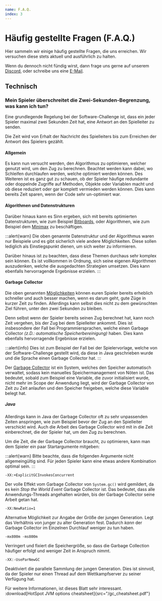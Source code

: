 ```yaml
---
name: F.A.Q.
index: 3
---
```


# Häufig gestellte Fragen (F.A.Q.)
Hier sammeln wir einige häufig gestellte Fragen, 
die uns erreichen.
Wir versuchen diese stets aktuell
und ausführlich zu halten.

Wenn du dennoch nicht fündig wirst,
dann frage uns gerne auf unserem [Discord](https://discord.gg/jhyF7EU),
oder schreibe uns eine [E-Mail](mailto:tech@software-challenge.de).

## Technisch

### Mein Spieler überschreitet die Zwei-Sekunden-Begrenzung, was kann ich tun?

Eine grundlegende Regelung bei der Software-Challenge ist, 
dass ein jeder Spieler maximal zwei Sekunden Zeit hat, 
eine Antwort an den Spielleiter zu senden.

Die Zeit wird von Erhalt der Nachricht des Spielleiters
bis zum Erreichen der Antwort des Spielers gezählt.

#### Allgemein
Es kann nun versucht werden, den Algorithmus zu optimieren, 
welcher genutzt wird, um den Zug zu berechnen. 
Beachtet werden kann dabei, wo Schleifen durchlaufen werden, welche optimiert werden können. 
Des Weiteren ist es ganz gut zu schauen, 
ob der Spieler häufige redundante oder doppelnde Zugriffe auf Methoden, 
Objekte oder Variablen macht 
und ob diese reduziert oder gar komplett vermieden werden können. 
Dies kann bereits Zeit sparen, wenn der Code sehr un-optimiert war.

#### Algorithmen und Datenstrukturen
Darüber hinaus kann es Sinn ergeben,
sich mit bereits optimierten Datenstrukturen, 
wie zum Beispiel [Bitboards](https://de.wikipedia.org/wiki/Bitboard),
oder Algorithmen, 
wie zum Beispiel dem [Minimax](https://de.wikipedia.org/wiki/Minimax-Algorithmus)
zu beschäftigen.

:::alert{warn}
Die oben genannte Datenstruktur 
und der Algorithmus waren nur Beispiele 
und es gibt sicherlich viele andere Möglichkeiten. 
Diese sollen lediglich als Einstiegspunkt dienen, 
um sich weiter zu informieren. 

Darüber hinaus ist zu beachten, 
dass diese Themen durchaus sehr komplex sein können.
Es ist vollkommen in Ordnung, 
sich seine eigenen Algorithmen auszudenken, 
welche die ausgedachten Strategien umsetzen. 
Dies kann ebenfalls hervorragende Ergebnisse erzielen.
:::

#### Garbage Collector
Die oben genannten [Möglichkeiten](/faq#allgemein) können euren Spieler bereits erheblich schneller und auch besser machen, 
wenn es darum geht, gute Züge in kurzer Zeit zu finden. 
Allerdings kann selbst dies nicht zu dem gewünschten Ziel führen, 
unter den zwei Sekunden zu bleiben. 

Denn selbst wenn der Spieler bereits seinen Zug berechnet hat, 
kann noch Zeit vergehen, bis der Zug bei dem Spielleiter ankommt. 
Dies ist insbesondere der Fall bei Programmiersprachen, 
welche einen Garbage Collector *(z.D.: automatische Speicherbereinigung)* haben. 
Dies kann ebenfalls hervorragende Ergebnisse erzielen.

:::alert{info}
Dies ist zum Beispiel der Fall bei der Spielervorlage, 
welche von der Software-Challenge gestellt wird,
da diese in Java geschrieben wurde
und die Sprache einen Garbage Collector hat.
:::

Der [Garbage Collector](https://de.wikipedia.org/wiki/Garbage_Collection) ist ein System, welches den Speicher automatisch verwaltet, sodass kein manuelles Speichermanagement von Nöten ist. Das bedeutet, sobald zum Beispiel eine Variable, die zuvor initialisiert wurde, nicht mehr im Scope der Anwendung liegt, wird der Garbage Collector von Zeit zu Zeit anlaufen und den Speicher freigeben, welche diese Variable belegt hat.

##### Java
Allerdings kann in Java der Garbage Collector oft zu sehr unpassenden Zeiten anspringen, wie zum Beispiel bevor der Zug an den Spielleiter verschickt wird. 
Auch die Arbeit des Garbage Collector wird mit in die Zeit einberechnet, 
die der Spieler hat, um den Zug zu berechnen.

Um die Zeit, die der Garbage Collector braucht, zu optimieren,
kann man dem Spieler ein paar Startargumente mitgeben:

:::alert{warn}
Bitte beachte, dass die folgenden Argumente nicht allgemeingültig sind.
Für jeden Spieler kann eine etwas andere Kombination optimal sein.
:::

```shell
-XX:+ExplicitGCInvokesConcurrent
```
Der volle Effekt vom Garbage Collector von `System.gc()` wird gemildert,
da es kein *Stop the World Event* Garbage Collector ist.
Das bedeutet, dass alle Anwendungs-Threads angehalten würden, 
bis der Garbage Collector seine Arbeit getan hat.
```shell
-XX:NewRatio=1
```
Alternative Möglichkeit zur Angabe der Größe der jungen Generation. 
Legt das Verhältnis von junger zu alter Generation fest.
Dadurch *kann* der Garbage Collector im Einzelnen Durchlauf weniger zu tun haben.
```shell
-mx800m -ms800m
```
Verringert und fixiert die Speichergröße, 
so dass die Garbage Collection häufiger erfolgt und weniger Zeit in Anspruch nimmt.
```shell
-XX:-UseParNewGC
```
Deaktiviert die parallele Sammlung der jungen Generation. 
Dies ist sinnvoll,
da der Spieler nur einen Thread auf dem Wettkampfserver zu seiner Verfügung hat.

Für weitere Informationen, ist dieses Blatt sehr interessant.
:download[HotSpot JVM options cheatsheet]{src="/gc_cheatsheet.pdf"}
